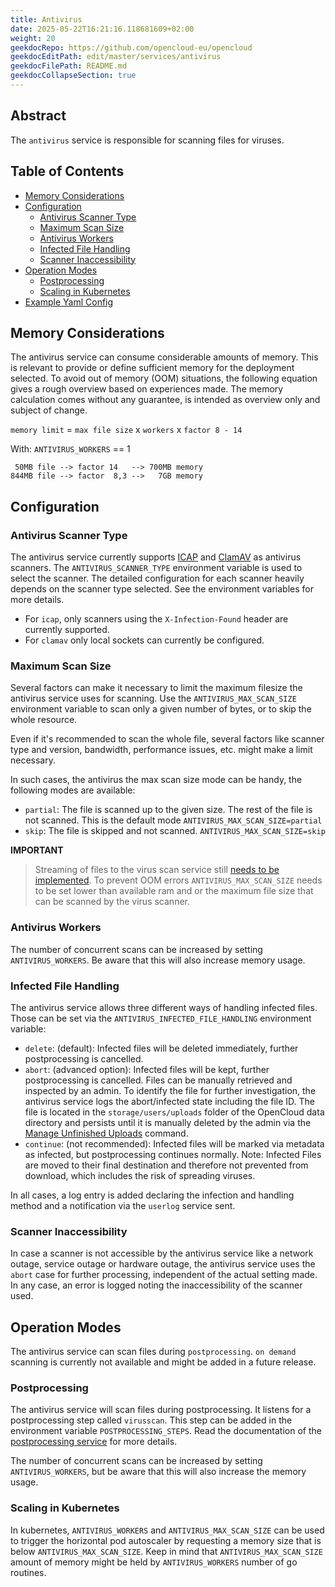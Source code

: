 ```yaml
---
title: Antivirus
date: 2025-05-22T16:21:16.118681609+02:00
weight: 20
geekdocRepo: https://github.com/opencloud-eu/opencloud
geekdocEditPath: edit/master/services/antivirus
geekdocFilePath: README.md
geekdocCollapseSection: true
---
```


<!-- Do not edit this file, it is autogenerated. Edit the service README.md instead -->

## Abstract


The `antivirus` service is responsible for scanning files for viruses.


## Table of Contents

* [Memory Considerations](#memory-considerations)
* [Configuration](#configuration)
  * [Antivirus Scanner Type](#antivirus-scanner-type)
  * [Maximum Scan Size](#maximum-scan-size)
  * [Antivirus Workers](#antivirus-workers)
  * [Infected File Handling](#infected-file-handling)
  * [Scanner Inaccessibility](#scanner-inaccessibility)
* [Operation Modes](#operation-modes)
  * [Postprocessing](#postprocessing)
  * [Scaling in Kubernetes](#scaling-in-kubernetes)
* [Example Yaml Config](#example-yaml-config)

## Memory Considerations

The antivirus service can consume considerable amounts of memory.
This is relevant to provide or define sufficient memory for the deployment selected.
To avoid out of memory (OOM) situations, the following equation gives a rough overview based on experiences made.
The memory calculation comes without any guarantee, is intended as overview only and subject of change.

`memory limit` = `max file size` x `workers` x `factor 8 - 14`

With:
`ANTIVIRUS_WORKERS` == 1
```plaintext
 50MB file --> factor 14   --> 700MB memory
844MB file --> factor  8,3 -->   7GB memory
```

## Configuration

### Antivirus Scanner Type

The antivirus service currently supports [ICAP](https://tools.ietf.org/html/rfc3507) and [ClamAV](http://www.clamav.net/index.html) as antivirus scanners.
The `ANTIVIRUS_SCANNER_TYPE` environment variable is used to select the scanner.
The detailed configuration for each scanner heavily depends on the scanner type selected.
See the environment variables for more details.

  -   For `icap`, only scanners using the `X-Infection-Found` header are currently supported.
  -   For `clamav` only local sockets can currently be configured.

### Maximum Scan Size

Several factors can make it necessary to limit the maximum filesize the antivirus service uses for scanning.
Use the `ANTIVIRUS_MAX_SCAN_SIZE` environment variable to scan only a given number of bytes,
or to skip the whole resource.

Even if it's recommended to scan the whole file, several factors like scanner type and version,
bandwidth, performance issues, etc. might make a limit necessary.

In such cases, the antivirus the max scan size mode can be handy, the following modes are available:

  -   `partial`: The file is scanned up to the given size. The rest of the file is not scanned. This is the default mode `ANTIVIRUS_MAX_SCAN_SIZE=partial`
  -   `skip`: The file is skipped and not scanned. `ANTIVIRUS_MAX_SCAN_SIZE=skip`

**IMPORTANT**
> Streaming of files to the virus scan service still [needs to be implemented](https://github.com/owncloud/ocis/issues/6803).
> To prevent OOM errors `ANTIVIRUS_MAX_SCAN_SIZE` needs to be set lower than available ram and or the maximum file size that can be scanned by the virus scanner.

### Antivirus Workers

The number of concurrent scans can be increased by setting `ANTIVIRUS_WORKERS`. Be aware that this will also increase memory usage.

### Infected File Handling

The antivirus service allows three different ways of handling infected files. Those can be set via the `ANTIVIRUS_INFECTED_FILE_HANDLING` environment variable:

  -   `delete`: (default): Infected files will be deleted immediately, further postprocessing is cancelled.
  -   `abort`:  (advanced option): Infected files will be kept, further postprocessing is cancelled. Files can be manually retrieved and inspected by an admin. To identify the file for further investigation, the antivirus service logs the abort/infected state including the file ID. The file is located in the `storage/users/uploads` folder of the OpenCloud data directory and persists until it is manually deleted by the admin via the [Manage Unfinished Uploads](https://github.com/opencloud-eu/opencloud/tree/main/services/storage-users#manage-unfinished-uploads) command.
  -   `continue`:  (not recommended): Infected files will be marked via metadata as infected, but postprocessing continues normally. Note: Infected Files are moved to their final destination and therefore not prevented from download, which includes the risk of spreading viruses.

In all cases, a log entry is added declaring the infection and handling method and a notification via the `userlog` service sent.

### Scanner Inaccessibility

In case a scanner is not accessible by the antivirus service like a network outage, service outage or hardware outage, the antivirus service uses the `abort` case for further processing, independent of the actual setting made. In any case, an error is logged noting the inaccessibility of the scanner used.

## Operation Modes

The antivirus service can scan files during `postprocessing`. `on demand` scanning is currently not available and might be added in a future release.

### Postprocessing

The antivirus service will scan files during postprocessing. It listens for a postprocessing step called `virusscan`. This step can be added in the environment variable `POSTPROCESSING_STEPS`. Read the documentation of the [postprocessing service](https://github.com/opencloud-eu/opencloud/tree/main/services/postprocessing) for more details.

The number of concurrent scans can be increased by setting `ANTIVIRUS_WORKERS`, but be aware that this will also increase the memory usage.

### Scaling in Kubernetes

In kubernetes, `ANTIVIRUS_WORKERS` and `ANTIVIRUS_MAX_SCAN_SIZE` can be used to trigger the horizontal pod autoscaler by requesting a memory size that is below `ANTIVIRUS_MAX_SCAN_SIZE`. Keep in mind that `ANTIVIRUS_MAX_SCAN_SIZE` amount of memory might be held by `ANTIVIRUS_WORKERS` number of go routines.

